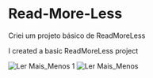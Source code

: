 # Read-More-Less
Criei um projeto básico de ReadMoreLess

I created a basic ReadMoreLess project


![Ler Mais_Menos 1](https://user-images.githubusercontent.com/105504791/222956653-f162dd83-afe3-4bfd-b6ee-aa37a1b2bf38.jpg)
![Ler Mais_Menos](https://user-images.githubusercontent.com/105504791/222956658-e8853d04-386a-44a3-a444-42c8723f1acb.jpg)
